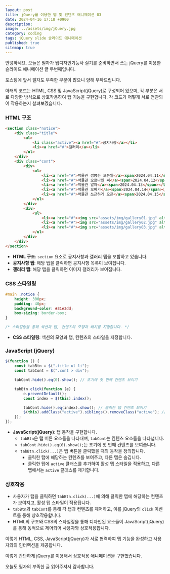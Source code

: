 ```yaml
---
layout: post
title: jQuery를 이용한 탭 및 컨텐츠 애니메이션 03
date: 2024-04-16 17:18 +0900
description: 
image: ../assets/img/jQuery.jpg
category: coding
tags: jQuery slide 슬라이드 애니메이션
published: true
sitemap: true
---
```


안녕하세요. 오늘은 필자가 웹디자인기능사 실기를 준비하면서 쓰는 jQuery를 이용한 슬라이드 애니메이션 글 두번째입니다.

포스팅에 앞서 필자도 부족한 부분이 많으니 양해 부탁드립니다.

아래의 코드는 HTML, CSS 및 JavaScript(jQuery)로 구성되어 있으며, 각 부분은 서로 다양한 방식으로 상호작용하여 탭 기능을 구현합니다. 각 코드가 어떻게 서로 연관되어 작용하는지 살펴보겠습니다.

### HTML 구조
```html
<section class="notice">
    <div class="title">
        <ul>
            <li class="active"><a href="#">공지사항</a></li>
            <li><a href="#">갤러리</a></li>
        </ul>
    </div>
    <div class="cont">
        <div>
            <ul>
                <li><a href="#">박물관 쌈뽕한 오픈일</a><span>2024.04.11</span></li>
                <li><a href="#">박물관 오르나민 씨</a><span>2024.04.12</span></li>
                <li><a href="#">박물관 알파</a><span>2024.04.13</span></li>
                <li><a href="#">박물관 오메가</a><span>2024.04.14</span></li>
                <li><a href="#">박물관 쓰근하게 오픈</a><span>2024.04.15</span></li>
            </ul>
        </div>
        <div>
            <ul>
                <li><a href="#"><img src="assets/img/gallery01.jpg" alt="쌈봉한 사진 1"></a></li>
                <li><a href="#"><img src="assets/img/gallery02.jpg" alt="쌈뽕한 사진 2"></a></li>
                <li><a href="#"><img src="assets/img/gallery03.jpg" alt="쌈뽕한 사진 3"></a></li>
            </ul>
        </div>
    </div>
</section>
```
- **HTML 구조**: `section` 요소로 공지사항과 갤러리 탭을 포함하고 있습니다.
- **공지사항 탭**: 해당 탭을 클릭하면 공지사항 목록이 보여집니다.
- **갤러리 탭**: 해당 탭을 클릭하면 이미지 갤러리가 보여집니다.

### CSS 스타일링
```css
#main .notice {
    height: 300px;
    padding: 40px;
    background-color: #31e3dd;
    box-sizing: border-box;
}

/* 스타일링을 통해 섹션과 탭, 컨텐츠의 모양과 배치를 지정합니다. */
```
- **CSS 스타일링**: 섹션의 모양과 탭, 컨텐츠의 스타일을 지정합니다.

### JavaScript (jQuery)
```javascript
$(function () {
    const tabBtn = $(".title ul li");
    const tabCont = $(".cont > div");

    tabCont.hide().eq(0).show(); // 초기에 첫 번째 컨텐츠 보이기

    tabBtn.click(function (e) {
        e.preventDefault();
        const index = $(this).index();

        tabCont.hide().eq(index).show(); // 클릭한 탭 컨텐츠 보이기
        $(this).addClass("active").siblings().removeClass("active"); // 활성 탭 스타일 적용
    });
});
```
- **JavaScript(jQuery)**: 탭 동작을 구현합니다.
  - `tabBtn`은 탭 버튼 요소들을 나타내며, `tabCont`는 컨텐츠 요소들을 나타냅니다.
  - `tabCont.hide().eq(0).show();`는 초기에 첫 번째 컨텐츠를 보여줍니다.
  - `tabBtn.click(...)`은 탭 버튼을 클릭했을 때의 동작을 정의합니다.
    - 클릭한 탭에 해당하는 컨텐츠를 보여주고, 다른 탭은 숨깁니다.
    - 클릭한 탭에 `active` 클래스를 추가하여 활성 탭 스타일을 적용하고, 다른 탭에서는 `active` 클래스를 제거합니다.

### 상호작용
- 사용자가 탭을 클릭하면 `tabBtn.click(...)`에 의해 클릭한 탭에 해당하는 컨텐츠가 보여지고, 활성 탭 스타일이 적용됩니다.
- `tabBtn`과 `tabCont`를 통해 각 탭과 컨텐츠를 제어하고, 이를 jQuery의 `click` 이벤트를 통해 상호작용합니다.
- HTML의 구조와 CSS의 스타일링을 통해 디자인된 요소들이 JavaScript(jQuery)를 통해 동적으로 제어되어 사용자와 상호작용합니다.

이렇게 HTML, CSS, JavaScript(jQuery)가 서로 협력하여 탭 기능을 완성하고 사용자와의 인터랙션을 제공합니다.

이렇게 간단하게 jQuery를 이용해서 상호작용 애니메이션을 구현했습니다.

오늘도 필자의 부족한 글 읽어주셔서 감사합니다.